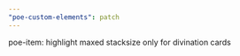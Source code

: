 ```yaml
---
"poe-custom-elements": patch
---
```


poe-item: highlight maxed stacksize only for divination cards
